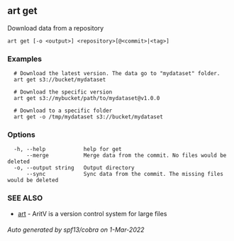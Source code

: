 ## art get

Download data from a repository

```
art get [-o <output>] <repository>[@<commit>|<tag>]
```

### Examples

```
  # Download the latest version. The data go to "mydataset" folder.
  art get s3://bucket/mydataset

  # Download the specific version
  art get s3://mybucket/path/to/mydataset@v1.0.0
  
  # Download to a specific folder
  art get -o /tmp/mydataset s3://bucket/mydataset
```

### Options

```
  -h, --help            help for get
      --merge           Merge data from the commit. No files would be deleted
  -o, --output string   Output directory
      --sync            Sync data from the commit. The missing files would be deleted
```

### SEE ALSO

* [art](art.md)	 - AritV is a version control system for large files

###### Auto generated by spf13/cobra on 1-Mar-2022

